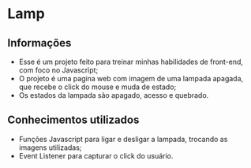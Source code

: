 # Lamp

## Informações 

* Esse é um projeto feito para treinar minhas habilidades de front-end, com foco no Javascript;
* O projeto é uma pagina web com imagem de uma lampada apagada, que recebe o click do mouse e muda de estado;
* Os estados da lampada são apagado, acesso e quebrado.

## Conhecimentos utilizados 

* Funções Javascript para ligar e desligar a lampada, trocando as imagens utilizadas;
* Event Listener para capturar o click do usuário.
